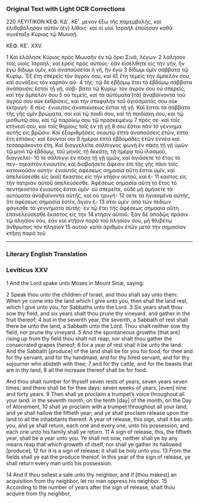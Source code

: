 ### Original Text with Light OCR Corrections

220
ΛΕΥΙΤΙΚΟΝ ΚΕΦ. ΚΔʹ. ΚΕʹ.
μενον ἔξω τῆς παρεμβολῆς, καὶ ἐλιθοβόλησαν αὐτὸν (ἐν) λίθοις·
καὶ οἱ υἱοὶ Ἰσραὴλ ἐποίησαν καθὰ συνέταξε Κύριος τῷ Μωυσῇ.

ΚΕΦ. ΚΕʹ. XXV.

1 Καὶ ἐλάλησε Κύριος πρὸς Μωυσῆν ἐν τῷ ὄρει Σινᾶ, λέγων·
2 λάλησον τοῖς υἱοῖς Ἰσραὴλ, καὶ ἐρεῖς πρὸς αὐτούς· ἐὰν εἰσέλθητε
εἰς τὴν γῆν, ἣν ἐγὼ δίδωμι ὑμῖν, καὶ ἀναπαύσεται ἡ γῆ, ἣν ἐγὼ
3 δίδωμι ὑμῖν σάββατα τῷ Κυρίῳ. Ἕξ ἔτη σπερεῖς τὸν ἀγρόν σου,
καὶ ἓξ ἔτη τεμεῖς τὴν ἄμπελόν σου, καὶ συνάξεις τὸν καρπὸν αὐ-
4 τῆς· τῷ δὲ ἑβδόμῳ ἔτει τὸ ἑβδόμῳ σάββατα ἀνάπαυσις ἔσται τῇ γῇ, σάβ-
βατα τῷ Κυρίῳ· τὸν ἀγρόν σου οὐ σπερεῖς, καὶ τὴν ἄμπελόν σου
5 οὐ τεμεῖς, καὶ τὰ αὐτόματα (τὰ) ἀναβαίνοντα τοῦ ἀγροῦ σου οὐκ
ἐκθρίσεις, καὶ τὴν σταφυλὴν τοῦ ἁγιάσματός σου οὐκ ἐκτρυγή-
6 σεις· ἐνιαυτὸς ἀναπαύσεως ἔσται τῇ γῇ. Καὶ ἔσται τὰ σάββατα
τῆς γῆς ὑμῖν βρώματα, σοὶ καὶ τῷ παιδί σου, καὶ τῇ παιδίσκῃ
σου, καὶ τῷ μισθωτῷ σου, καὶ τῷ παροίκῳ σου τῷ προσκειμένῳ
7 πρός σε· καὶ τοῖς κτήνεσί σου, καὶ τοῖς θηρίοις τοῖς ἐν τῇ γῇ
8 σου ἔσται πᾶν τὸ γέννημα αὐτῆς εἰς βρῶσιν. Καὶ ἐξαριθμήσεις σεαυτῷ
ἑπτὰ ἀναπαύσεις ἐτῶν, ἑπτὰ ἔτη ἑπτάκις· καὶ ἔσονται σοι
9 ἡμέραι ἑπτὰ ἑβδομάδες ἐτῶν ἐννέα καὶ τεσσαράκοντα ἔτη. Καὶ
διαγγελεῖτε σάλπιγγος φωνὴ ἐν πάσῃ τῇ γῇ ὑμῶν· τῷ μηνὶ τῷ
ἑβδόμῳ, τοῦ μηνὸς τῇ δεκάτῃ, τῇ ἡμέρᾳ τοῦ ἱλασμοῦ, διαγγελεῖ-
10 τε σάλπιγγι ἐν πάσῃ τῇ γῇ ὑμῶν, καὶ ἁγιάσετε τὸ ἔτος τὸ πεν-
τηκοστὸν ἐνιαυτὸν, καὶ διαβοήσετε ἄφεσιν ἐπὶ τῆς γῆς πᾶσι τοῖς
κατοικοῦσιν αὐτήν· ἐνιαυτὸς ἀφέσεως σημασία αὕτη ἔσται ὑμῖν,
καὶ ἀπελεύσεσθε εἷς (καὶ) ἕκαστος εἰς τὴν κτῆσιν αὐτοῦ, καὶ ἕ-
11 καστος εἰς τὴν πατριὰν αὑτοῦ ἀπελεύσεσθε. Ἀφέσεως σημασία
αὕτη τὸ ἔτος τὸ πεντηκοστὸν ἐνιαυτὸς ἔσται ὑμῖν· οὐ σπερεῖτε,
οὐδὲ μὴ ἀμήσετε τὰ αὐτόματα ἀναβαίνοντα αὐτῆς, καὶ οὐ τρυγή-
12 σετε τὰ ἡγιασμένα αὐτῆς, ὅτι ἀφέσεως σημασία ἐστὶν, ἅγιον ἔ-
13 σται ὑμῖν· ἀπὸ τῶν πεδίων φάγεσθε τὰ γεννήματα αὐτῆς· ἐν τῷ
ἔτει τῆς ἀφέσεως σημασία αὕτη ἐπανελεύσεσθε ἕκαστος εἰς τὴν
14 κτῆσιν αὑτοῦ. Ἐὰν δὲ ἀποδῷς πρᾶσιν τῷ πλησίον σου, ἐὰν καὶ
κτῆσιν παρὰ τοῦ πλησίον σου, μὴ θλιβέτω ἄνθρωπος τὸν πλησίον
15 αὑτοῦ· κατὰ ἀριθμὸν ἐτῶν μετὰ τὴν σημασίαν κτῆσῃ παρὰ τοῦ

---

### Literary English Translation

### Leviticus XXV

1 And the Lord spake unto Moses in Mount Sinai, saying:

2 Speak thou unto the children of Israel, and thou shalt say unto them:
When ye come into the land which I give unto you, then shall the land rest,
which I give unto you, for Sabbaths unto the Lord.
3 Six years shalt thou sow thy field,
and six years shalt thou prune thy vineyard,
and gather in the fruit thereof;
4 but in the seventh year, the seventh,
a Sabbath of rest shall there be unto the land,
a Sabbath unto the Lord.
Thou shalt neither sow thy field,
nor prune thy vineyard.
5 And the spontaneous growths [that are] rising up from thy field thou shalt not reap,
nor shalt thou gather the consecrated grapes thereof;
6 for a year of rest shall it be unto the land.
And the Sabbath [produce] of the land shall be for you for food,
for thee and for thy servant, and for thy handmaid,
and for thy hired servant, and for thy sojourner
who abideth with thee;
7 and for thy cattle, and for the beasts that are in thy land,
8 all the increase thereof shall be for food.

And thou shalt number for thyself seven rests of years,
seven years seven times;
and there shall be for thee days:
seven weeks of years, [even] nine and forty years.
9 Then shall ye proclaim a trumpet’s voice
throughout all your land:
in the seventh month, on the tenth [day] of the month,
on the Day of Atonement,
10 shall ye proclaim with a trumpet throughout all your land,
and ye shall hallow the fiftieth year;
and ye shall proclaim release upon the land
to all the inhabitants thereof.
A year of release, this sign, shall it be unto you,
and ye shall return, each one and every one, unto his possession,
and each one unto his family shall ye return.
11 A sign of release, this, the fiftieth year,
shall be a year unto you.
Ye shall not sow, neither shall ye by any means reap
that which groweth of itself,
nor shall ye gather its hallowed [produce],
12 for it is a sign of release; it shall be holy unto you.
13 From the fields shall ye eat the produce thereof.
In this year of the sign of release,
ye shall return every man unto his possession.

14 And if thou sellest a sale unto thy neighbor,
and if [thou makest] an acquisition from thy neighbor,
let no man oppress his neighbor.
15 According to the number of years after the sign of release,
shalt thou acquire from thy neighbor,